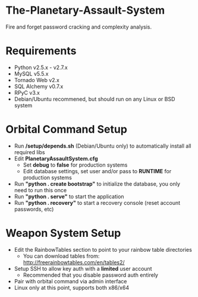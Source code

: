 The-Planetary-Assault-System
============================
Fire and forget password cracking and complexity analysis.

Requirements
===============
* Python v2.5.x - v2.7.x
* MySQL v5.5.x
* Tornado Web v2.x
* SQL Alchemy v0.7.x
* RPyC v3.x
* Debian/Ubuntu recommened, but should run on any Linux or BSD system

Orbital Command Setup
=====================
* Run __/setup/depends.sh__ (Debian/Ubuntu only) to automatically install all required libs
* Edit __PlanetaryAssaultSystem.cfg__
	* Set __debug__ to __false__ for production systems
	* Edit database settings, set user and/or pass to __RUNTIME__ for production systems
* Run __"python . create bootstrap"__ to initialize the database, you only need to run this once
* Run __"python . serve"__ to start the application
* Run __"python . recovery"__  to start a recovery console (reset account passwords, etc)

Weapon System Setup
====================
* Edit the RainbowTables section to point to your rainbow table directories
	* You can download tables from: http://freerainbowtables.com/en/tables2/
* Setup SSH to allow key auth with a __limited__ user account
	* Recommended that you disable password auth entirely
* Pair with orbital command via admin interface
* Linux only at this point, supports both x86/x64
